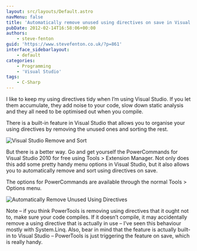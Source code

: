 ```yaml
---
layout: src/layouts/Default.astro
navMenu: false
title: 'Automatically remove unused using directives on save in Visual Studio'
pubDate: 2012-02-14T16:58:06+00:00
authors:
    - steve-fenton
guid: 'https://www.stevefenton.co.uk/?p=861'
interface_sidebarlayout:
    - default
categories:
    - Programming
    - 'Visual Studio'
tags:
    - C-Sharp
---
```


I like to keep my using directives tidy when I’m using Visual Studio. If you let them accumulate, they add noise to your code, slow down static analysis and they all need to be optimised out when you compile.

There is a built-in feature in Visual Studio that allows you to organise your using directives by removing the unused ones and sorting the rest.

![Visual Studio Remove and Sort](/img/2015/07/using_directives_1.png)

But there is a better way. Go and get yourself the PowerCommands for Visual Studio 2010 for free using Tools &gt; Extension Manager. Not only does this add some pretty handy menu options in Visual Studio, but it also allows you to automatically remove and sort using directives on save.

The options for PowerCommands are available through the normal Tools &gt; Options menu.

![Automatically Remove Unused Using Directives](/img/2015/07/using_directives_2.png)

Note – if you think PowerTools is removing using directives that it ought not to, make sure your code compiles. If it doesn’t compile, it may accidentally remove a using directive that is actually in use – I’ve seen this behaviour mostly with System.Linq. Also, bear in mind that the feature is actually built-in to Visual Studio – PowerTools is just triggering the feature on save, which is really handy.